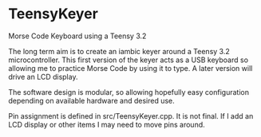# TeensyKeyer
Morse Code Keyboard using a Teensy 3.2

The long term aim is to create an iambic keyer around a Teensy 3.2 microcontroller.
This first version of the keyer acts as a USB keyboard so allowing me to practice Morse Code by using it to type.
A later version will drive an LCD display.

The software design is modular, so allowing hopefully easy configuration depending on available hardware
and desired use.

Pin assignment is defined in src/TeensyKeyer.cpp. It is not final. If I add an LCD display or other items
I may need to move pins around.
